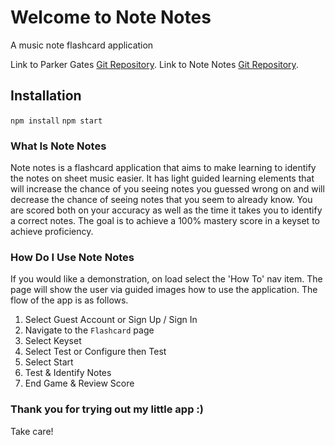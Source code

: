# Welcome to Note Notes

A music note flashcard application

Link to Parker Gates [Git Repository](https://github.com/ParkerGates/).
Link to Note Notes [Git Repository](https://github.com/ParkerGates/REACT-Note-Notes).

## Installation

`npm install`
`npm start`

### What Is Note Notes
Note notes is a flashcard application that aims to make learning to identify the notes on sheet music easier. It has light guided learning elements that will increase the chance of you seeing notes you guessed wrong on and will decrease the chance of seeing notes that you seem to already know. You are scored both on your accuracy as well as the time it takes you to identify a correct notes. The goal is to achieve a 100% mastery score in a keyset to achieve proficiency.

### How Do I Use Note Notes
If you would like a demonstration, on load select the 'How To' nav item. The page will show the user via guided images how to use the application. The flow of the app is as follows.

1. Select Guest Account or Sign Up / Sign In
2. Navigate to the `Flashcard` page
3. Select Keyset
4. Select Test or Configure then Test
5. Select Start
6. Test & Identify Notes
7. End Game & Review Score


### Thank you for trying out my little app :)
Take care!
